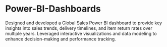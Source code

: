 # Power-BI-Dashboards
Designed and developed a Global Sales Power BI dashboard to provide key insights into sales trends, delivery timelines, and item return rates over multiple years. Leveraged interactive visualizations and data modeling to enhance decision-making and performance tracking.
